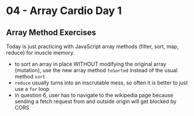 # 04 - Array Cardio Day 1
## Array Method Exercises

Today is just practicing with JavaScript array methods (filter, sort, map, reduce) for muscle memory.

- to sort an array in place WITHOUT modifying the original array (mutation), use the new array method `toSorted` instead of the usual method `sort`
- `reduce` usually turns into an inscrutable mess, so often it is better to just use a `for` loop
- in question 6, user has to navigate to the wikipedia page because sending a fetch request from and outside origin will get blocked by CORS